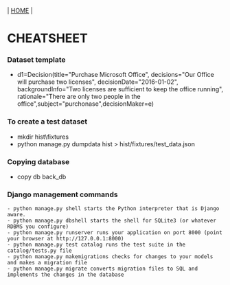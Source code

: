 \| [HOME](README.md) \|
# CHEATSHEET
### Dataset template
-  d1=Decision(title="Purchase Microsoft Office", decisions="Our Office will purchase two licenses", decisionDate="2016-01-02", backgroundInfo="Two licenses are sufficient to keep the office running", rationale="There are only two people in the office",subject="purchonase",decisionMaker=e)

### To create a test dataset 
- mkdir hist\fixtures
- python manage.py dumpdata hist > hist/fixtures/test_data.json

### Copying database
- copy db back_db

### Django management commands

    - python manage.py shell starts the Python interpreter that is Django aware.
    - python manage.py dbshell starts the shell for SQLite3 (or whatever RDBMS you configure)
    - python manage.py runserver runs your application on port 8000 (point your browser at http://127.0.0.1:8000)
    - python manage.py test catalog runs the test suite in the catalog/tests.py file
    - python manage.py makemigrations checks for changes to your models and makes a migration file
    - python manage.py migrate converts migration files to SQL and implements the changes in the database




  
